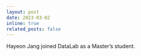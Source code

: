 ```yaml
---
layout: post
date: 2023-03-02
inline: true
related_posts: false
---
```


Hayeon Jang joined DataLab as a Master’s student.